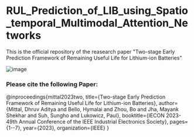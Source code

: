 # RUL_Prediction_of_LIB_using_Spatio_temporal_Multimodal_Attention_Networks
This is the official repository of the reasearch paper "Two-stage Early Prediction Framework of Remaining Useful Life for Lithium-ion Batteries"

![image](https://github.com/Dhruvadityamittal/RUL_Prediction_of_LIB_using_Spatio_temporal_Multimodal_Attention_Networks/assets/22571412/b1d8d220-f274-4d18-ad98-7a86309c8ac6)

### Please cite the following Paper:
@inproceedings{mittal2023two,
  title={Two-stage Early Prediction Framework of Remaining Useful Life for Lithium-ion Batteries},
  author={Mittal, Dhruv Aditya and Bello, Hymalai and Zhou, Bo and Jha, Mayank Shekhar and Suh, Sungho and Lukowicz, Paul},
  booktitle={IECON 2023-49th Annual Conference of the IEEE Industrial Electronics Society},
  pages={1--7},
  year={2023},
  organization={IEEE}
}
